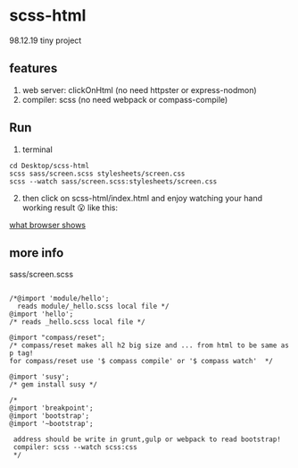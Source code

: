 # scss-html
98.12.19 tiny project

## features
1. web server: clickOnHtml (no need httpster or express-nodmon)
2. compiler: scss (no need webpack or compass-compile)

## Run
1. terminal
```
cd Desktop/scss-html
scss sass/screen.scss stylesheets/screen.css
scss --watch sass/screen.scss:stylesheets/screen.css
```
2. then click on scss-html/index.html and enjoy watching your hand working result :open_mouth: like this:

[what browser shows](https://archive.org/download/981219scsshtml1/981219scsshtml1.png)

## more info
sass/screen.scss
```

/*@import 'module/hello';
  reads module/_hello.scss local file */
@import 'hello';
/* reads _hello.scss local file */

@import "compass/reset";
/* compass/reset makes all h2 big size and ... from html to be same as p tag!
for compass/reset use '$ compass compile' or '$ compass watch'  */

@import 'susy';
/* gem install susy */

/*
@import 'breakpoint';
@import 'bootstrap';
@import '~bootstrap';

 address should be write in grunt,gulp or webpack to read bootstrap!
 compiler: scss --watch scss:css
 */

```